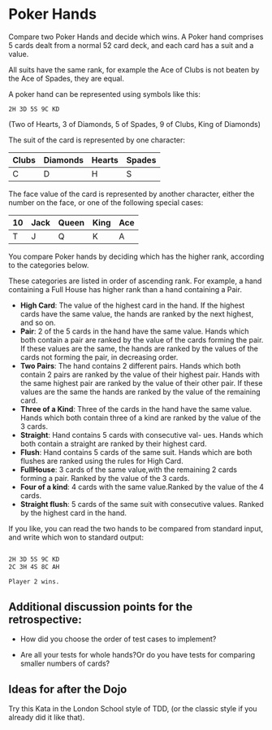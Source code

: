 # Poker Hands

Compare two Poker Hands and decide which wins. A Poker hand comprises 5 cards dealt from a normal 52 card deck, and each card has a suit and a value.

All suits have the same rank, for example the Ace of Clubs is not beaten by the Ace of Spades, they are equal.

A poker hand can be represented using symbols like this:

```text
2H 3D 5S 9C KD
```

(Two of Hearts, 3 of Diamonds, 5 of Spades, 9 of Clubs, King of Diamonds)

The suit of the card is represented by one character:

| Clubs | Diamonds | Hearts | Spades |
| ----- | -------- | ------ | ------ |
|   C   |     D    |    H   |    S   |

The face value of the card is represented by another character, either the number on the face, or one of the following special cases:


| 10 | Jack | Queen | King | Ace |
|----| ---- | ----- | ---- | --- |
|  T |   J  |   Q   |   K  |  A  |

You compare Poker hands by deciding which has the higher rank, according to the categories below.

These categories are listed in order of ascending rank. For example, a hand containing a Full House has higher rank than a hand containing a Pair.

- **High Card**: The value of the highest card in the hand. If the highest cards have the same value, the hands are ranked by the next highest, and so on.
- **Pair**: 2 of the 5 cards in the hand have the same value. Hands which both contain a pair are ranked by the value of the cards forming the pair. If these values are the same, the hands are ranked by the values of the cards not forming the pair, in decreasing order.
- **Two Pairs**: The hand contains 2 different pairs. Hands which both contain 2 pairs are ranked by the value of their highest pair. Hands with the same highest pair are ranked by the value of their other pair. If these values are the same the hands are ranked by the value of the remaining card.
- **Three of a Kind**: Three of the cards in the hand have the same value. Hands which both contain three of a kind are ranked by the value of the 3 cards.
- **Straight**: Hand contains 5 cards with consecutive val- ues. Hands which both contain a straight are ranked by their highest card.
- **Flush**: Hand contains 5 cards of the same suit. Hands which are both flushes are ranked using the rules for High Card.
- **FullHouse**: 3 cards of the same value,with the remaining 2 cards forming a pair. Ranked by the value of the 3 cards.
- **Four of a kind**: 4 cards with the same value.Ranked by the value of the 4 cards.
- **Straight flush**: 5 cards of the same suit with consecutive values. Ranked by the highest card in the hand.

If you like, you can read the two hands to be compared from standard input, and write which won to standard output:

```bash

2H 3D 5S 9C KD 
2C 3H 4S 8C AH

Player 2 wins.

```

## Additional discussion points for the retrospective:

- How did you choose the order of test cases to implement?

- Are all your tests for whole hands?Or do you have tests for comparing smaller numbers of cards?

## Ideas for after the Dojo

Try this Kata in the London School style of TDD, (or the classic style if you already did it like that).